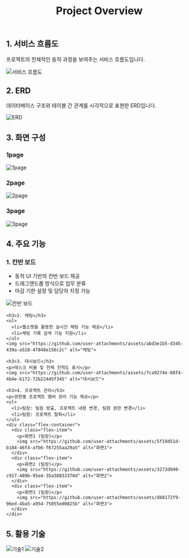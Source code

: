 

</head>
<body>
  <header>
    <h1>Project Overview</h1>
  </header>

  <section>
    <h2>1. 서비스 흐름도</h2>
    <p>프로젝트의 전체적인 동작 과정을 보여주는 서비스 흐름도입니다.</p>
    <img src="https://github.com/user-attachments/assets/fc2cdfd7-b53a-45ba-ad32-512a287415ea" alt="서비스 흐름도">
  </section>

  <section>
    <h2>2. ERD</h2>
    <p>데이터베이스 구조와 테이블 간 관계를 시각적으로 표현한 ERD입니다.</p>
    <img src="https://github.com/user-attachments/assets/8f73f7fa-d555-45d4-85cc-a10a379daa31" alt="ERD">
  </section>

  <section>
    <h2>3. 화면 구성</h2>
    <div class="flex-container">
      <div class="flex-item">
        <h3>1page</h3>
        <img src="https://github.com/user-attachments/assets/a569c508-5e97-4cb3-bc4c-de7c8611d331" alt="1page">
      </div>
      <div class="flex-item">
        <h3>2page</h3>
        <img src="https://github.com/user-attachments/assets/15ee8dad-6d41-467c-bc1d-8e9b6ae40d13" alt="2page">
      </div>
      <div class="flex-item">
        <h3>3page</h3>
        <img src="https://github.com/user-attachments/assets/361163ef-29d3-4cef-9e88-f9343daa3e53" alt="3page">
      </div>
    </div>
  </section>

  <section>
    <h2>4. 주요 기능</h2>
    <h3>1. 칸반 보드</h3>
    <ul>
      <li>동적 UI 기반의 칸반 보드 제공</li>
      <li>드래그앤드롭 방식으로 업무 분류</li>
      <li>마감 기한 설정 및 담당자 지정 가능</li>
    </ul>
    <img src="https://github.com/user-attachments/assets/e74a9384-8feb-4d1a-b2b6-63c432a06dbc" alt="칸반 보드">

    <h3>2. 채팅</h3>
    <ul>
      <li>웹소켓을 활용한 실시간 채팅 기능 제공</li>
      <li>채팅 기록 검색 기능 지원</li>
    </ul>
    <img src="https://github.com/user-attachments/assets/abd3e1b5-d345-439a-a528-47848e156c2c" alt="채팅">

    <h3>3. 대시보드</h3>
    <p>태스크 비율 및 전체 진척도 표시</p>
    <img src="https://github.com/user-attachments/assets/7ca9274e-88f4-4b4e-b172-72b22445f345" alt="대시보드">

    <h3>4. 프로젝트 관리</h3>
    <p>권한별 프로젝트 멤버 관리 기능 제공</p>
    <ul>
      <li>팀장: 팀원 방출, 프로젝트 내용 변경, 팀원 권한 변경</li>
      <li>팀원: 프로젝트 탈퇴</li>
    </ul>
    <div class="flex-container">
      <div class="flex-item">
        <p>화면1 (팀장)</p>
        <img src="https://github.com/user-attachments/assets/5f19d51d-b184-46f4-afb6-f67255aa29a5" alt="화면1">
      </div>
      <div class="flex-item">
        <p>화면2 (팀장)</p>
        <img src="https://github.com/user-attachments/assets/3273d940-c917-489b-95e4-35a38833370d" alt="화면2">
      </div>
      <div class="flex-item">
        <p>화면3 (팀원)</p>
        <img src="https://github.com/user-attachments/assets/db8172f9-96ed-4ba5-a954-75055ed0825b" alt="화면3">
      </div>
    </div>
  </section>

  <section>
    <h2>5. 활용 기술</h2>
    <img src="https://github.com/user-attachments/assets/a4492164-a2c7-4349-8b4d-af64c5c2bedb" alt="기술1">
    <img src="https://github.com/user-attachments/assets/7871b844-033f-4342-aeda-d4500e8480c2" alt="기술2">
  </section>
</body>
</html>
